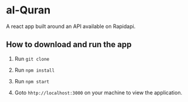 # al-Quran
A react app built around an API available on Rapidapi.

## How to download and run the app

1. Run ```git clone```

2. Run ```npm install```

3. Run ```npm start```

4. Goto ```hhtp://localhost:3000``` on your machine to view the application.
